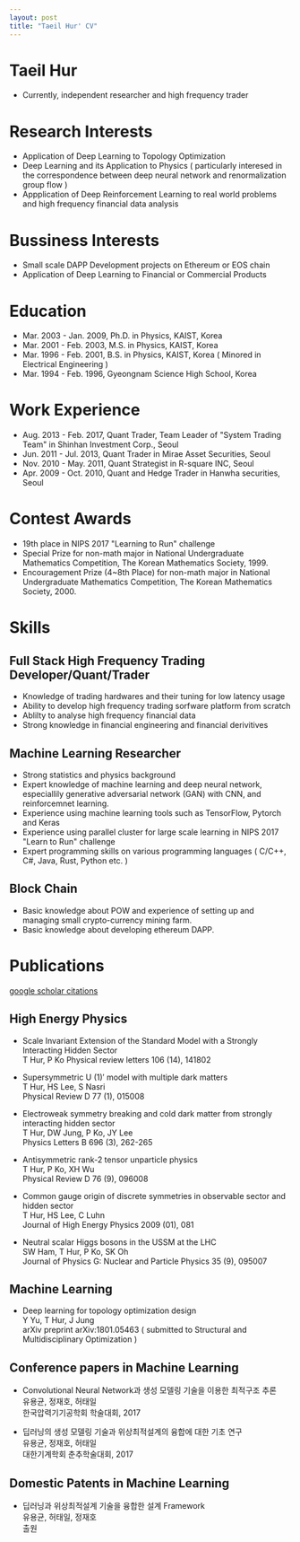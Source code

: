 ```yaml
---
layout: post
title: "Taeil Hur' CV"
---
```



# Taeil Hur

- Currently, independent researcher and high frequency trader


# Research Interests

- Application of Deep Learning to Topology Optimization
- Deep Learning and its Application to Physics ( particularly interesed in the correspondence between deep neural network and renormalization group flow )
- Appplication of Deep Reinforcement Learning to real world problems and high frequency financial data analysis

# Bussiness Interests

- Small scale DAPP Development projects on Ethereum or EOS chain
- Application of Deep Learning to Financial or Commercial Products


# Education

 - Mar. 2003 - Jan. 2009, Ph.D. in Physics, KAIST, Korea
 - Mar. 2001 - Feb. 2003, M.S. in Physics, KAIST, Korea
 - Mar. 1996 - Feb. 2001, B.S. in Physics, KAIST, Korea ( Minored in Electrical Engineering )
 - Mar. 1994 - Feb. 1996, Gyeongnam Science High School, Korea 


# Work Experience

- Aug. 2013 - Feb. 2017, Quant Trader, Team Leader of "System Trading Team" in Shinhan Investment Corp., Seoul
- Jun. 2011 - Jul. 2013, Quant Trader in Mirae Asset Securities, Seoul
- Nov. 2010 - May. 2011, Quant Strategist in R-square INC, Seoul
- Apr. 2009 - Oct. 2010, Quant and Hedge Trader in Hanwha securities, Seoul


# Contest Awards
- 19th place in NIPS 2017 "Learning to Run" challenge
- Special Prize for non-math major in National Undergraduate Mathematics Competition,
The Korean Mathematics Society, 1999.
- Encouragement Prize (4~8th Place) for non-math major in National Undergraduate Mathematics Competition,
The Korean Mathematics Society, 2000.


# Skills
## Full Stack High Frequency Trading Developer/Quant/Trader
- Knowledge of trading hardwares and their tuning for low latency usage
- Ability to develop high frequency trading sorfware platform from scratch  
- Ablilty to analyse high frequency financial data
- Strong knowledge in financial engineering and financial derivitives

## Machine Learning Researcher

- Strong statistics and physics background
- Expert knowledge of machine learning and deep neural network, especiallily generative adversarial network (GAN) with CNN, and reinforcemnet learning. 
- Experience using machine learning tools such as TensorFlow, Pytorch and Keras  
- Experience using parallel cluster for large scale learning in NIPS 2017 "Learn to Run" challenge
- Expert programming skills on various programming languages ( C/C++, C#, Java, Rust, Python etc. )
 
## Block Chain
 
 - Basic knowledge about POW and experience of setting up and managing small crypto-currency mining farm.
 - Basic knowledge about developing ethereum DAPP. 
 
# Publications
 [google scholar citations](https://scholar.google.co.kr/citations?hl=ko&user=Lraw4C8AAAAJ)

## High Energy Physics
- Scale Invariant Extension of the Standard Model with a Strongly Interacting Hidden Sector  
T Hur, P Ko
Physical review letters 106 (14), 141802

- Supersymmetric U (1)′ model with multiple dark matters  
T Hur, HS Lee, S Nasri  
Physical Review D 77 (1), 015008

- Electroweak symmetry breaking and cold dark matter from strongly interacting hidden sector  
T Hur, DW Jung, P Ko, JY Lee  
Physics Letters B 696 (3), 262-265

- Antisymmetric rank-2 tensor unparticle physics  
T Hur, P Ko, XH Wu  
Physical Review D 76 (9), 096008

- Common gauge origin of discrete symmetries in observable sector and hidden sector  
T Hur, HS Lee, C Luhn  
Journal of High Energy Physics 2009 (01), 081

- Neutral scalar Higgs bosons in the USSM at the LHC  
SW Ham, T Hur, P Ko, SK Oh  
Journal of Physics G: Nuclear and Particle Physics 35 (9), 095007

## Machine Learning 
- Deep learning for topology optimization design  
Y Yu, T Hur, J Jung  
arXiv preprint arXiv:1801.05463
( submitted to Structural and Multidisciplinary Optimization )

## Conference papers in Machine Learning
- Convolutional Neural Network과 생성 모델링 기술을 이용한 최적구조 추론  
유용균, 정재호, 허태일  
한국압력기기공학회 학술대회, 2017

- 딥러닝의 생성 모델링 기술과 위상최적설계의 융합에 대한 기초 연구  
유용균, 정재호, 허태일  
대한기계학회 춘추학술대회, 2017 
 
## Domestic Patents in Machine Learning

- 딥러닝과 위상최적설계 기술을 융합한 설계 Framework  
유용균, 허태일, 정재호  
출원




